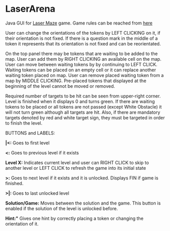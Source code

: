 # LaserArena

Java GUI for [Laser Maze](https://www.thinkfun.com/products/laser-maze/) game. Game rules can be reached from [here](https://www.thinkfun.com/wp-content/uploads/2013/09/Laser-1014-Instructions.pdf)

User can change the orientations of the tokens by LEFT CLICKING on it, if their orientation is not fixed. If there is a question mark in the middle of a token it represents that its orientation is not fixed and can be reorientated.

On the top panel there may be tokens that are waiting to be added to the map. User can add them by RIGHT CLICKING an available cell on the map. User can move between waiting tokens by by continuing to LEFT CLICK. Waiting tokens can be placed on an empty cell or it can replace another waiting token placed on map. User can remove placed waiting token from a map by MIDDLE CLICKING. Pre-placed tokens that displayed at the beginning of the level cannot be moved or removed. 

Required number of targets to be hit can be seen from upper-right corner. Level is finished when it displays 0 and turns green. If there are waiting tokens to be placed or all tokens are not passed (except White Obstacle) it will not turn green although all targets are hit. Also, if there are mandatory targets denoted by red and white target sign, they must be targeted in order to finish the level.

BUTTONS and LABELS:

**|<:** Goes to first level

**<:** Goes to previous level if it exists

**Level X:** Indicates current level and user can RIGHT CLICK to skip to another level or LEFT CLICK to refresh the game into its initial state

**>:** Goes to next level if it exists and it is unlocked. Displays FIN if game is finished.

**>|:** Goes to last unlocked level

**Solution/Game:** Moves between the solution and the game. This button is enabled if the solution of the level is unlocked before.

**Hint:"** Gives one hint by correctly placing a token or changing the orientation of it.




